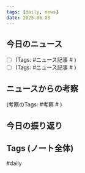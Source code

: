 ```yaml
---
tags: [daily, news]
date: 2025-06-03
---
```

## 今日のニュース
- [ ] (Tags: #ニュース記事 # )
- [ ] (Tags: #ニュース記事 # )

## ニュースからの考察
(考察のTags: #考察 # )

## 今日の振り返り

## Tags (ノート全体)
#daily 